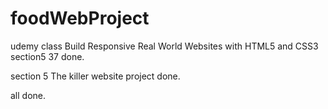 # foodWebProject

udemy class Build Responsive Real World Websites with HTML5 and CSS3 section5 37 done.

section 5 The killer website project done.

all done.
